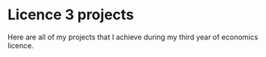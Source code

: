 # Licence 3 projects

Here are all of my projects that I achieve during my third year of economics licence. 
